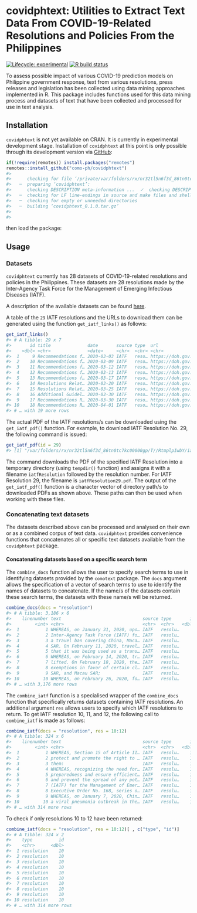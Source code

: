 
<!-- README.md is generated from README.Rmd. Please edit that file -->

# covidphtext: Utilities to Extract Text Data From COVID-19-Related Resolutions and Policies From the Philippines

<!-- badges: start -->

[![Lifecycle:
experimental](https://img.shields.io/badge/lifecycle-experimental-orange.svg)](https://www.tidyverse.org/lifecycle/#experimental)
[![R build
status](https://github.com/como-ph/covidphtext/workflows/R-CMD-check/badge.svg)](https://github.com/como-ph/covidphtext/actions)
<!-- badges: end -->

To assess possible impact of various COVID-19 prediction models on
Philippine government response, text from various resolutions, press
releases and legislation has been collected using data mining approaches
implemented in R. This package includes functions used for this data
mining process and datasets of text that have been collected and
processed for use in text analysis.

## Installation

`covidphtext` is not yet available on CRAN. It is currently in
experimental development stage. Installation of `covidphtext` at this
point is only possible through its development version via
[GitHub](https://github.com/como-ph/covidphtext):

``` r
if(!require(remotes)) install.packages("remotes")
remotes::install_github("como-ph/covidphtext")
#> 
#>      checking for file ‘/private/var/folders/rx/nr32tl5n6f3d_86tn0tc7kc00000gp/T/RtmplpIwbY/remotes3a674e2ebbca/como-ph-covidphtext-2da34f1/DESCRIPTION’ ...  ✓  checking for file ‘/private/var/folders/rx/nr32tl5n6f3d_86tn0tc7kc00000gp/T/RtmplpIwbY/remotes3a674e2ebbca/como-ph-covidphtext-2da34f1/DESCRIPTION’
#>   ─  preparing ‘covidphtext’:
#>      checking DESCRIPTION meta-information ...  ✓  checking DESCRIPTION meta-information
#>   ─  checking for LF line-endings in source and make files and shell scripts
#>   ─  checking for empty or unneeded directories
#>   ─  building ‘covidphtext_0.1.0.tar.gz’
#>      
#> 
```

then load the package:

## Usage

### Datasets

`covidphtext` currently has 28 datasets of COVID-19-related resolutions
and policies in the Philippines. These datasets are 28 resolutions made
by the Inter-Agency Task Force for the Management of Emerging Infectious
Diseases (IATF).

A description of the available datasets can be found
[here](https://como-ph.github.io/comotext/reference/index.html#section-datasets).

A table of the `29` IATF resolutions and the URLs to download them can
be generated using the function `get_iatf_links()` as follows:

``` r
get_iatf_links()
#> # A tibble: 29 x 7
#>       id title              date       source type  url               checked   
#>    <dbl> <chr>              <date>     <chr>  <chr> <chr>             <date>    
#>  1     9 Recommendations f… 2020-03-03 IATF   reso… https://doh.gov.… 2020-05-23
#>  2    10 Recommendations f… 2020-03-09 IATF   reso… https://doh.gov.… 2020-05-23
#>  3    11 Recommendations f… 2020-03-12 IATF   reso… https://doh.gov.… 2020-05-23
#>  4    12 Recommendations f… 2020-03-13 IATF   reso… https://doh.gov.… 2020-05-23
#>  5    13 Recommendations f… 2020-03-17 IATF   reso… https://doh.gov.… 2020-05-23
#>  6    14 Resolutions Relat… 2020-03-20 IATF   reso… https://doh.gov.… 2020-05-23
#>  7    15 Resolutions Relat… 2020-03-25 IATF   reso… https://doh.gov.… 2020-05-23
#>  8    16 Additional Guidel… 2020-03-30 IATF   reso… https://doh.gov.… 2020-05-23
#>  9    17 Recommendations R… 2020-03-30 IATF   reso… https://doh.gov.… 2020-05-23
#> 10    18 Recommendations R… 2020-04-01 IATF   reso… https://doh.gov.… 2020-05-23
#> # … with 19 more rows
```

The actual PDF of the IATF resolutions/s can be downloaded using the
`get_iatf_pdf()` function. For example, to download IATF Resolution
No. 29, the following command is issued:

``` r
get_iatf_pdf(id = 29)
#> [1] "/var/folders/rx/nr32tl5n6f3d_86tn0tc7kc00000gp/T//RtmplpIwbY/iatfResolution29.pdf"
```

The command downloads the PDF of the specified IATF Resolution into a
temporary directory (using `tempdir()` function) and assigns it with a
filename `iatfResolution` followed by the resolution number. For IATF
Resolution 29, the filename is `iatfResolution29.pdf`. The output of the
`get_iatf_pdf()` function is a character vector of directory path/s to
downloaded PDFs as shown above. These paths can then be used when
working with these files.

### Concatenating text datasets

The datasets described above can be processed and analysed on their own
or as a combined corpus of text data. `covidphtext` provides convenience
functions that concatenates all or specific text datasets available from
the `covidphtext` package.

#### Concatenating datasets based on a specific search term

The `combine_docs` function allows the user to specify search terms to
use in identifying datasets provided by the `comotext` package. The
`docs` argument allows the specification of a vector of search terms to
use to identify the names of datasets to concatenate. If the name/s of
the datasets contain these search terms, the datasets with these name/s
will be returned.

``` r
combine_docs(docs = "resolution")
#> # A tibble: 3,186 x 6
#>    linenumber text                               source type       id date      
#>         <int> <chr>                              <chr>  <chr>   <dbl> <date>    
#>  1          1 WHEREAS, on January 31, 2020, upo… IATF   resolu…     9 2020-03-03
#>  2          2 Inter-Agency Task Force (IATF) fo… IATF   resolu…     9 2020-03-03
#>  3          3 a travel ban covering China, Maca… IATF   resolu…     9 2020-03-03
#>  4          4 SAR. On February 11, 2020, travel… IATF   resolu…     9 2020-03-03
#>  5          5 that it was being used as a trans… IATF   resolu…     9 2020-03-03
#>  6          6 WHEREAS, on February 14, 2020, tr… IATF   resolu…     9 2020-03-03
#>  7          7 lifted. On February 18, 2020, the… IATF   resolu…     9 2020-03-03
#>  8          8 exemptions in favor of certain cl… IATF   resolu…     9 2020-03-03
#>  9          9 SAR, and Macau SAR;                IATF   resolu…     9 2020-03-03
#> 10         10 WHEREAS, on February 26, 2020, fo… IATF   resolu…     9 2020-03-03
#> # … with 3,176 more rows
```

The `combine_iatf` function is a specialised wrapper of the
`combine_docs` function that specifically returns datasets containing
IATF resolutions. An additional argument `res` allows users to specify
which IATF resolutions to return. To get IATF resolution 10, 11, and 12,
the following call to `combine_iatf` is made as follows:

``` r
combine_iatf(docs = "resolution", res = 10:12)
#> # A tibble: 324 x 6
#>    linenumber text                               source type       id date      
#>         <int> <chr>                              <chr>  <chr>   <dbl> <date>    
#>  1          1 WHEREAS, Section 15 of Article II… IATF   resolu…    10 2020-03-09
#>  2          2 protect and promote the right to … IATF   resolu…    10 2020-03-09
#>  3          3 them:                              IATF   resolu…    10 2020-03-09
#>  4          4 WHEREAS, recognizing the need for… IATF   resolu…    10 2020-03-09
#>  5          5 preparedness and ensure efficient… IATF   resolu…    10 2020-03-09
#>  6          6 and prevent the spread of any pot… IATF   resolu…    10 2020-03-09
#>  7          7 (IATF) for the Management of Emer… IATF   resolu…    10 2020-03-09
#>  8          8 Executive Order No. 168, series o… IATF   resolu…    10 2020-03-09
#>  9          9 WHEREAS, on January 7, 2020, Chin… IATF   resolu…    10 2020-03-09
#> 10         10 a viral pneumonia outbreak in the… IATF   resolu…    10 2020-03-09
#> # … with 314 more rows
```

To check if only resolutions 10 to 12 have been returned:

``` r
combine_iatf(docs = "resolution", res = 10:12)[ , c("type", "id")]
#> # A tibble: 324 x 2
#>    type          id
#>    <chr>      <dbl>
#>  1 resolution    10
#>  2 resolution    10
#>  3 resolution    10
#>  4 resolution    10
#>  5 resolution    10
#>  6 resolution    10
#>  7 resolution    10
#>  8 resolution    10
#>  9 resolution    10
#> 10 resolution    10
#> # … with 314 more rows
```
